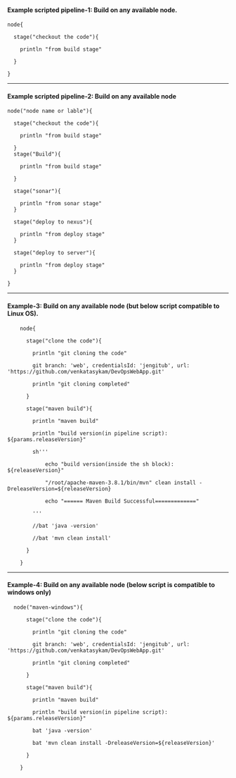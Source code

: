 
#### Example scripted pipeline-1: Build on any available node.


    node{

      stage("checkout the code"){

        println "from build stage"

      }
      
    }

------

#### Example scripted pipeline-2: Build on any available node


    node("node name or lable"){

      stage("checkout the code"){

        println "from build stage"

      }
      stage("Build"){

        println "from build stage"

      }

      stage("sonar"){

        println "from sonar stage"
      }

      stage("deploy to nexus"){

        println "from deploy stage"
      }

      stage("deploy to server"){

        println "from deploy stage"
      }

    }

-----

#### Example-3:  Build on any available node (but below script compatible to Linux OS).

        node{

          stage("clone the code"){

            println "git cloning the code"

            git branch: 'web', credentialsId: 'jengitub', url: 'https://github.com/venkatasykam/DevOpsWebApp.git'

            println "git cloning completed"

          }

          stage("maven build"){

            println "maven build"

            println "build version(in pipeline script): ${params.releaseVersion}"

            sh'''

                echo "build version(inside the sh block): ${releaseVersion}"

                "/root/apache-maven-3.8.1/bin/mvn" clean install -DreleaseVersion=${releaseVersion}

                echo "====== Maven Build Successful============="

            '''

            //bat 'java -version'

            //bat 'mvn clean install'

          }

        }

------

#### Example-4: Build on any available node (below script is compatible to windows only)

      node("maven-windows"){

          stage("clone the code"){

            println "git cloning the code"

            git branch: 'web', credentialsId: 'jengitub', url: 'https://github.com/venkatasykam/DevOpsWebApp.git'

            println "git cloning completed"

          }

          stage("maven build"){

            println "maven build"

            println "build version(in pipeline script): ${params.releaseVersion}"

            bat 'java -version'

            bat 'mvn clean install -DreleaseVersion=${releaseVersion}'

          }

        }



